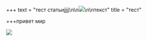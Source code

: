 +++
text = "тест статьиjjjj\n\n![](/uploads/deer.jpg)\n\nтекст"
title = "тест"

+++привет мир

![](https://i.imgur.com/YnS9JZ3.jpg)
